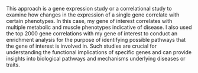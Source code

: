 This approach is a gene expression study or a correlational study to examine how changes in the expression of a single gene correlate with certain phenotypes. In this case, my gene of interest correlates with multiple metabolic and muscle phenotypes indicative of disease. I also used the top 2000 gene correlations with my gene of interest to conduct an enrichment analysis for the purpose of identifying possible pathways that the gene of interest is involved in. Such studies are crucial for understanding the functional implications of specific genes and can provide insights into biological pathways and mechanisms underlying diseases or traits.
